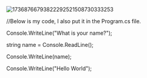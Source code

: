![17368766793822292521508730333253](https://github.com/user-attachments/assets/b6c5c7c8-0490-486a-ab61-22ac0d8b9848)

//Below is my code, I also put it in the Program.cs file.

Console.WriteLine("What is your name?");

string name = Console.ReadLine();

Console.WriteLine(name);

Console.WriteLine("Hello World");
